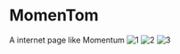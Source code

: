 # MomenTom
A internet page like Momentum
![1](https://user-images.githubusercontent.com/67947887/88149135-9ea4ee80-cc3a-11ea-849e-ab14014df6e7.png)
![2](https://user-images.githubusercontent.com/67947887/88149142-a1074880-cc3a-11ea-85c8-d3973291de19.png)
![3](https://user-images.githubusercontent.com/67947887/88149148-a2d10c00-cc3a-11ea-98cb-7b0135129176.png)
